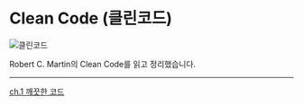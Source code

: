 # Clean Code (클린코드)

![클린코드](https://user-images.githubusercontent.com/48826098/204538372-c04c807a-d717-489d-8685-41f0772b1fd0.jpg)

Robert C. Martin의 Clean Code를 읽고 정리했습니다.

---

[ch.1 깨끗한 코드](https://github.com/DAHLIACHOI/TIL/blob/main/BOOKS/Clean%20Code/ch%201.%20%EA%B9%A8%EB%81%97%ED%95%9C%20%EC%BD%94%EB%93%9C.md)
